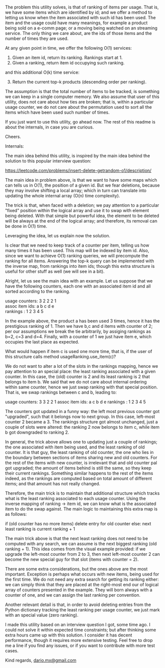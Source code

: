 The problem this utility solves, is that of ranking of items per usage. That is, 
we have some items which are identified by id; and we offer a method to letting
us know when the item associated with such id has been used. The item and the 
usage could have many meanings, for example a product being sold on a e-comm
page; or a moving being watched on an streaming service. The only thing we care
about, are the ids of those items and the number of times they are used.

At any given point in time, we offer the following O(1) services:

1. Given an item id, return its ranking. Rankings start at 1.
2. Given a ranking, return item id occupying such ranking.

and this additional O(k) time service:

3. Return the current top-k products (descending order per ranking).

The assumption is that the total number of items to be tracked, is something we
can keep in a single computer memory. We also assume that user of this utility,
does not care about how ties are broken; that is, within a particular usage
counter, we do not care about the permutation used to sort all the items which
have been used such number of times.

If you just want to use this utility, go ahead now. The rest of this readme is
about the internals, in case you are curious.

Cheers.


Internals:

The main idea behind this utility, is inspired by the main idea behind the 
solution to this popular interview question:

https://leetcode.com/problems/insert-delete-getrandom-o1/description/

The main idea in problem above, is that we want to have some maps which can
tells us in O(1), the position of a given id. But we fear deletions, because
they may involve shifting a local array; which in turn can translate into 
updating the whole internal array (O(n) time complexity). 

The trick is that, when faced with a deletion; we pay attention to a particular 
"fixed" position within the logical array and use it to swap with element being 
deleted. With that simple but powerful idea, the element to be deleted will be 
always at the end of the logical array; and therefore, its removal can be done 
in O(1) time.

Leveraging the idea, let us explain now the solution.

Is clear that we need to keep track of a counter per item, telling us how many
times it has been used. This map will be indexed by item id. Also, since we want
to achieve O(1) ranking queries, we will precompute the ranking for all items.
Answering the top-k query can be implemented with the inverse map, from rankings
into item ids; though this extra structure is useful for other stuff as well
(we will see in a bit).

Alright, let us see the main idea with an example. Let us suppose that we have
the following counters, each one with an associated item id and all sorted
according to the ranking.

usage counters: 3 2 2 2 1 <br />
assoc item ids: a b c d e <br />
rankings      : 1 2 3 4 5 <br />

In the example above, the product a has been used 3 times, hence it has the 
prestigious ranking of 1. Then we have b,c and d items with counter of 2;
per our assumptions we break the tie arbitrarily, by assiging rankings as b=2,
c=3 and d=4. Finally, with a counter of 1 we just have item e, which occupies
the last place as expected.

What would happen if item c is used one more time, that is, if the user of this
structure calls method usageRanking.use_item(c)?

We do not want to alter a lot of the slots in the rankings mapping, hence we pay
attention to an special place: the least ranking associated with a given counter.
In this case, the (old) counter is 2 and its least ranking is 2 that belongs to
item b. We said that we do not care about internal ordering within same counter,
hence we just swap ranking with that special position. That is, we swap rankings
between c and b, leading to:

usage counters: 3 3 2 2 1
assoc item ids: a c b d e
rankings      : 1 2 3 4 5

The counters got updated in a funny way: the left most previous counter got
"upgraded", such that it belongs now to next group. In this case, left-most
counter 2 became a 3. The rankings structure got almost unchanged, just a couple
of slots were altered: the ranking 2 now belongs to item c, while item b got 
downgraded to ranking 2. 

In general, the trick above allows one to updating just a couple of rankings;
the one associated with item being used, and the least ranking of old counter.
It is that guy, the least ranking of old counter, the one who lies in the
boundary between sections of items sharing new and old counters. For the rest
of the items with new counter, is irrelevant that and old counter pal got 
upgraded; the amount of items behind is still the same, so they keep their 
current rankings. Something similar happens to the rest of the items indeed,
as the rankings are computed based on total amount of different items; and
that amount has not really changed.

Therefore, the main trick is to maintain that additional structure which tracks
what is the least ranking associated to each usage counter. Using the inverse
mapping of ranking -> item id, we can know what is the associated item to do
the swap against. The main logic to maintaining this extra map is as follows:

if (old counter has no more items)
  delete entry for old counter
else:
  next least ranking is current ranking + 1
  
The main trick above is that the next least ranking does not need to be computed
with any search, we can assume is the next biggest ranking (old ranking + 1).
This idea comes from the visual example provided: if we upgrade the left-most
counter from 2 to 3, then next left-most counter 2 can become the new special
guy for that slot (items with counter = 2).

There are some extra considerations, but the ones above are the most important.
Exception is perhaps what occurs with new items, being used for the first time. 
We do not need any extra search for getting its ranking either: we can simply 
think that they are placed at the right-most end our of logical array of counters 
presented in the example. They will born always with a counter of one, and we can 
assign the last ranking per convention. 

Another relevant detail is that, in order to avoid deleting entries from the
Python dictionary tracking the least ranking per usage counter, we just mark
with an special value (zero ranking). 

I made this utility based on an interview question I got, some time ago. I could
not solve it within expected time constraints; but after thinking some extra
hours came up with this solution. I consider it has decent performance, though
it requires more extensive testing. Feel free to drop me a line if you find
any issues, or if you want to contribute with more test cases.

Kind regards, 
dario.mx@gmail.com


